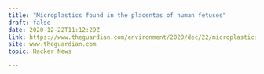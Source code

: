 ```yaml
---
title: "Microplastics found in the placentas of human fetuses"
draft: false
date: 2020-12-22T11:12:29Z
link: https://www.theguardian.com/environment/2020/dec/22/microplastics-revealed-in-placentas-unborn-babies?utm_medium=RSS&utm_source=hune
site: www.theguardian.com
topic: Hacker News  

---
```

